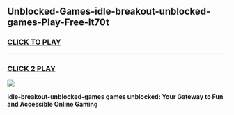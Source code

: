 
## Unblocked-Games-idle-breakout-unblocked-games-Play-Free-lt70t
<h3>
<a href="https://premium76.site?title=idle-breakout-unblocked-games&ref=19M">CLICK TO PLAY</a></h3>
<hr>

<h3>
<a href="https://premium76.site?title=idle-breakout-unblocked-games&ref=19M">CLICK 2 PLAY</a>
  
</h3>

<a href="https://premium76.site?title=idle-breakout-unblocked-games&ref=19M"><img src="https://clearcache.store/games.png"></a>


**idle-breakout-unblocked-games games unblocked: Your Gateway to Fun and Accessible Online Gaming**
